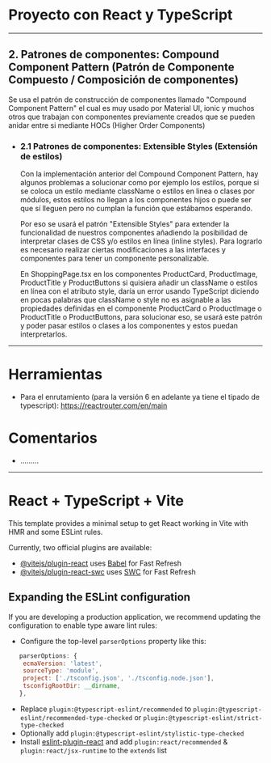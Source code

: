# Proyecto con React y TypeScript

---

## 2. Patrones de componentes: Compound Component Pattern (Patrón de Componente Compuesto / Composición de componentes)

Se usa el patrón de construcción de componentes llamado "Compound Component Pattern" el cual es muy usado por Material UI, ionic y muchos otros que trabajan con componentes previamente creados que se pueden anidar entre si mediante HOCs (Higher Order Components)

- ### 2.1 Patrones de componentes: Extensible Styles (Extensión de estilos)

  Con la implementación anterior del Compound Component Pattern, hay algunos problemas a solucionar como por ejemplo los estilos, porque si se coloca un estilo mediante className o estilos en linea o clases por módulos, estos estilos no llegan a los componentes hijos o puede ser que sí lleguen pero no cumplan la función que estábamos esperando.

  Por eso se usará el patrón "Extensible Styles" para extender la funcionalidad de nuestros componentes añadiendo la posibilidad de interpretar clases de CSS y/o estilos en línea (inline styles). Para lograrlo es necesario realizar ciertas modificaciones a las interfaces y componentes para tener un componente personalizable.

  En ShoppingPage.tsx en los componentes ProductCard, ProductImage, ProductTitle y ProductButtons si quisiera añadir un className o estilos en línea con el atributo style, daría un error usando TypeScript diciendo en pocas palabras que className o style no es asignable a las propiedades definidas en el componente ProductCard o ProductImage o ProductTitle o ProductButtons, para solucionar eso, se usará este patrón y poder pasar estilos o clases a los componentes y estos puedan interpretarlos.

---

# Herramientas

- Para el enrutamiento (para la versión 6 en adelante ya tiene el tipado de typescript): https://reactrouter.com/en/main

# Comentarios

- .........

---

# React + TypeScript + Vite

This template provides a minimal setup to get React working in Vite with HMR and some ESLint rules.

Currently, two official plugins are available:

- [@vitejs/plugin-react](https://github.com/vitejs/vite-plugin-react/blob/main/packages/plugin-react/README.md) uses [Babel](https://babeljs.io/) for Fast Refresh
- [@vitejs/plugin-react-swc](https://github.com/vitejs/vite-plugin-react-swc) uses [SWC](https://swc.rs/) for Fast Refresh

## Expanding the ESLint configuration

If you are developing a production application, we recommend updating the configuration to enable type aware lint rules:

- Configure the top-level `parserOptions` property like this:

```js
   parserOptions: {
    ecmaVersion: 'latest',
    sourceType: 'module',
    project: ['./tsconfig.json', './tsconfig.node.json'],
    tsconfigRootDir: __dirname,
   },
```

- Replace `plugin:@typescript-eslint/recommended` to `plugin:@typescript-eslint/recommended-type-checked` or `plugin:@typescript-eslint/strict-type-checked`
- Optionally add `plugin:@typescript-eslint/stylistic-type-checked`
- Install [eslint-plugin-react](https://github.com/jsx-eslint/eslint-plugin-react) and add `plugin:react/recommended` & `plugin:react/jsx-runtime` to the `extends` list
